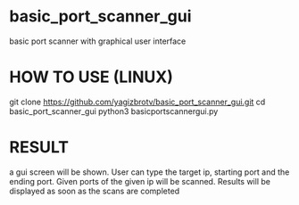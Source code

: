 # basic_port_scanner_gui
basic port scanner with graphical user interface
# HOW TO USE (LINUX)
git clone https://github.com/yagizbrotv/basic_port_scanner_gui.git
cd basic_port_scanner_gui
python3 basicportscannergui.py
# RESULT
a gui screen will be shown. User can type the target ip, starting port and the ending port. Given ports of the given ip will be scanned. Results will be displayed as soon as the scans are completed

